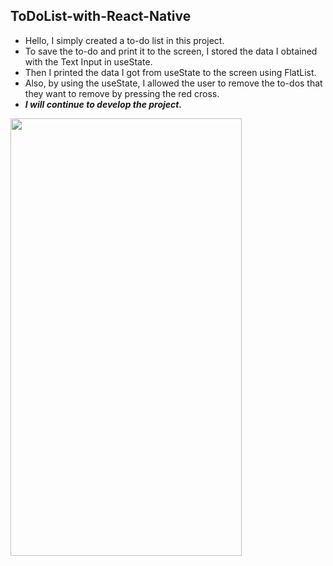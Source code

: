 ## ToDoList-with-React-Native
- Hello, I simply created a to-do list in this project.
- To save the to-do and print it to the screen, I stored the data I obtained with the Text Input in useState. 
- Then I printed the data I got from useState to the screen using FlatList.
- Also, by using the useState, I allowed the user to remove the to-dos that they want to remove by pressing the red cross.
- ***I will continue to develop the project.***
<img src="https://user-images.githubusercontent.com/118750784/210352859-da63e52e-3c13-4924-91c2-c85557bfd935.png" width="370" height="700">
